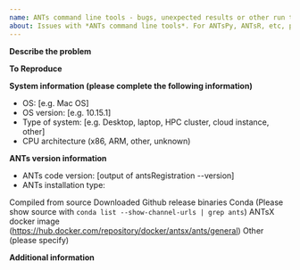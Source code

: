 ```yaml
---
name: ANTs command line tools - bugs, unexpected results or other run time problems
about: Issues with *ANTs command line tools*. For ANTsPy, ANTsR, etc, please find the correct repository at the link below.
---
```


<!--
Text in these brackets are comments, and won't be visible when you submit your
issue. Please read before submitting.

Before opening an issue, please check the ANTs wiki and existing issues. The
ANTs Wiki is at:

https://github.com/ANTsX/ANTs/wiki

The main Github search bar can search issues and wikis simultaneously. Type 
search terms from the main ANTsX/ANTs page, leaving "repo:ANTsX/ANTs" in the search
box.

If you find related issues but still have questions, you can open a new issue
and reference them with #number. Eg, "This is similar to #1234, but my data..."
-->

**Describe the problem**
<!-- Brief description of the problem. -->


**To Reproduce**
<!--
Steps to reproduce the problem. The majority of issues with ANTs are specific to
the data, so uploading example data will make it much easier to provide help. If
it is impossible to share the data in question, attempting to reproduce the
problem with other public data is helpful.

Even if you can't share data, please include:

 * The exact command line as it was run. Please run all commands with
   verbose output where possible. If your command takes a long time, please try
   to produce a faster example that still shows the problem (eg, by running
   fewer iterations).

 * The full verbose output printed to the terminal when you run the command. If
   this is very long, please save in a text file and upload as an attachment by
   dragging the text file onto the issue page.

If uploading data as an attachment, please try to minimize the file size by
compressing, downsampling or otherwise creating smaller images that demonstrate
the problem.
-->

**System information (please complete the following information)**
<!--
Many issues are specific to a particular system. Please include all information
about your computing environment.
-->

 - OS: [e.g. Mac OS]
 - OS version: [e.g. 10.15.1]
 - Type of system: [e.g. Desktop, laptop, HPC cluster, cloud instance,
   other]
 - CPU architecture (x86, ARM, other, unknown)

<!--
   If you are building inside a virtual machine, container, Cygwin,
   Windows Subsystem for Linux, or other non-native environment, please
   let us know and include details of both the virtual Linux and the
   host OS.
-->

**ANTs version information**
 - ANTs code version: [output of antsRegistration --version]
 - ANTs installation type: 
<!-- Select one, delete the rest -->
Compiled from source
Downloaded Github release binaries
Conda (Please show source with `conda list --show-channel-urls | grep ants`)
ANTsX docker image (https://hub.docker.com/repository/docker/antsx/ants/general)
Other (please specify)


**Additional information**
<!--
Any other information that might help solve the problem. If you cannot share
data to reproduce the problem, relevant information (such as image headers
printed with PrintHeader) can help.
-->
